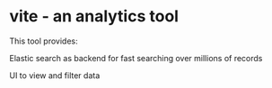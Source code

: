 # vite - an analytics tool

This tool provides:

Elastic search as backend for fast searching over millions of records

UI to view and filter data
